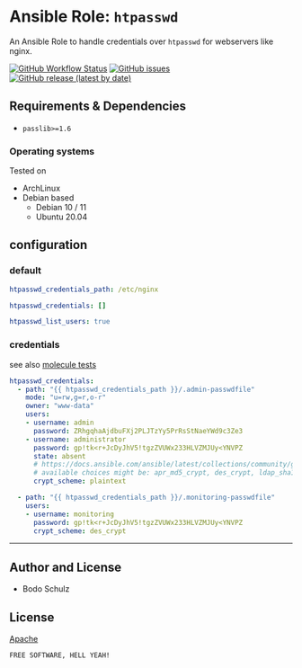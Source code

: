 
# Ansible Role:  `htpasswd`

An Ansible Role to handle credentials over `htpasswd` for webservers like nginx.

[![GitHub Workflow Status](https://img.shields.io/github/workflow/status/bodsch/ansible-htpasswd/CI)][ci]
[![GitHub issues](https://img.shields.io/github/issues/bodsch/ansible-htpasswd)][issues]
[![GitHub release (latest by date)](https://img.shields.io/github/v/release/bodsch/ansible-htpasswd)][releases]

[ci]: https://github.com/bodsch/ansible-htpasswd/actions
[issues]: https://github.com/bodsch/ansible-htpasswd/issues?q=is%3Aopen+is%3Aissue
[releases]: https://github.com/bodsch/ansible-htpasswd/releases


## Requirements & Dependencies

- `passlib>=1.6`

### Operating systems

Tested on

* ArchLinux
* Debian based
    - Debian 10 / 11
    - Ubuntu 20.04


## configuration

### default

```yaml
htpasswd_credentials_path: /etc/nginx

htpasswd_credentials: []

htpasswd_list_users: true
```

### credentials

see also [molecule tests](molecule/default/group_vars/all/vars.yaml)

```yaml
htpasswd_credentials:
  - path: "{{ htpasswd_credentials_path }}/.admin-passwdfile"
    mode: "u=rw,g=r,o-r"
    owner: "www-data"
    users:
    - username: admin
      password: ZRhgqhaAjdbuFXj2PLJTzYy5PrRsStNaeYWd9c3Ze3
    - username: administrator
      password: gp!tk<r+JcDyJhV5!tgzZVUWx233HLVZMJUy<YNVPZ
      state: absent
      # https://docs.ansible.com/ansible/latest/collections/community/general/htpasswd_module.html#parameter-crypt_scheme
      # available choices might be: apr_md5_crypt, des_crypt, ldap_sha1, plaintext
      crypt_scheme: plaintext

  - path: "{{ htpasswd_credentials_path }}/.monitoring-passwdfile"
    users:
    - username: monitoring
      password: gp!tk<r+JcDyJhV5!tgzZVUWx233HLVZMJUy<YNVPZ
      crypt_scheme: des_crypt
```

---

## Author and License

- Bodo Schulz

## License

[Apache](LICENSE)

`FREE SOFTWARE, HELL YEAH!`
